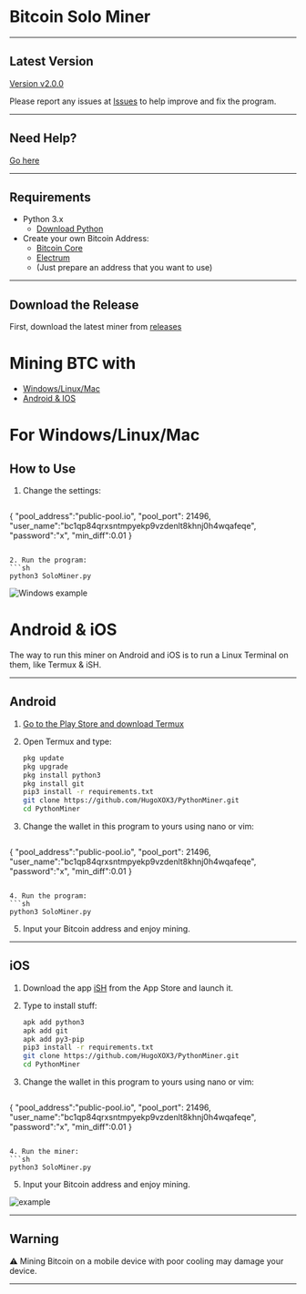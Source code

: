 # Bitcoin Solo Miner

---

## Latest Version

[Version v2.0.0](https://github.com/HugoXOX3/PythonBitcoinMiner/releases)

Please report any issues at [Issues](https://github.com/HugoXOX3/PythonBitcoinMiner/issues) to help improve and fix the program.

---

## Need Help?

[Go here](https://github.com/HugoXOX3/PythonMiner/discussions)

---

## Requirements

- Python 3.x
  - [Download Python](https://www.python.org/)
- Create your own Bitcoin Address:
  - [Bitcoin Core](https://bitcoin.org/en/bitcoin-core/)
  - [Electrum](https://electrum.org/?ref=hackernoon.com) 
  - (Just prepare an address that you want to use)

---

## Download the Release

First, download the latest miner from [releases](https://github.com/HugoXOX3/BTCSoloMiner/releases)

# Mining BTC with

- [Windows/Linux/Mac](https://github.com/HugoXOX3/PythonMiner#for-windows-linux-mac)
- [Android & IOS](https://github.com/HugoXOX3/PythonMiner#androidios)

# For Windows/Linux/Mac

## How to Use

1. Change the settings:
   ```json
{
 "pool_address":"public-pool.io",
 "pool_port": 21496,
 "user_name":"bc1qp84qrxsntmpyekp9vzdenlt8khnj0h4wqafeqe",
 "password":"x",
 "min_diff":0.01
}
   ```

2. Run the program:
   ```sh
   python3 SoloMiner.py
   ```

![Windows example](https://github.com/HugoXOX3/PythonMiner/blob/main/Image/Windows%20Version.png)

# Android & iOS

The way to run this miner on Android and iOS is to run a Linux Terminal on them, like Termux & iSH.

---

## Android

1. [Go to the Play Store and download Termux](https://play.google.com/store/apps/details?id=com.termux)

2. Open Termux and type:
   ```sh
   pkg update
   pkg upgrade
   pkg install python3
   pkg install git
   pip3 install -r requirements.txt
   git clone https://github.com/HugoXOX3/PythonMiner.git
   cd PythonMiner
   ```

3. Change the wallet in this program to yours using nano or vim:
   ```json
{
 "pool_address":"public-pool.io",
 "pool_port": 21496,
 "user_name":"bc1qp84qrxsntmpyekp9vzdenlt8khnj0h4wqafeqe",
 "password":"x",
 "min_diff":0.01
}
   ```

4. Run the program:
   ```sh
   python3 SoloMiner.py
   ```

5. Input your Bitcoin address and enjoy mining.

---

## iOS

1. Download the app [iSH](https://apps.apple.com/cn/app/ish-shell/id1436902243) from the App Store and launch it.

2. Type to install stuff:
   ```sh
   apk add python3
   apk add git
   apk add py3-pip
   pip3 install -r requirements.txt
   git clone https://github.com/HugoXOX3/PythonMiner.git
   cd PythonMiner
   ```

3. Change the wallet in this program to yours using nano or vim:
   ```json
{
 "pool_address":"public-pool.io",
 "pool_port": 21496,
 "user_name":"bc1qp84qrxsntmpyekp9vzdenlt8khnj0h4wqafeqe",
 "password":"x",
 "min_diff":0.01
}
   ```

4. Run the miner:
   ```sh
   python3 SoloMiner.py
   ```

5. Input your Bitcoin address and enjoy mining.

![example](https://github.com/HugoXOX3/PythonMiner/blob/main/Image/IOS.jpeg)

---

## Warning

⚠️ Mining Bitcoin on a mobile device with poor cooling may damage your device.

---
